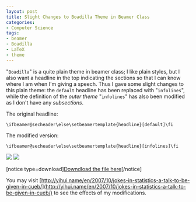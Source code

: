 ```yaml
---
layout: post
title: Slight Changes to Boadilla Theme in Beamer Class
categories:
- Computer Science
tags:
- beamer
- Boadilla
- LaTeX
- theme
---
```


"`Boadilla`" is a quite plain theme in beamer class; I like plain styles, but I also want a headline in the top indicating the sections so that I can know where I am when I'm giving a speech. Thus I gave some slight changes to this plain theme: the `default` headline has been replaced with "`infolines`", while the definition of the _outer theme_ "`infolines`" has also been modified as I don't have any _subsections_.

The original headline:

    
    \ifbeamer@secheader\else\setbeamertemplate{headline}[default]\fi


The modified version:

    
    \ifbeamer@secheader\else\setbeamertemplate{headline}[infolines]\fi




[![](http://yihui.name/en/wp-content/uploads/1192781106_0.png)](http://yihui.name/en/wp-content/uploads/1192781106_1.png) [![](http://yihui.name/en/wp-content/uploads/1192781122_0.png)](http://yihui.name/en/wp-content/uploads/1192781122_1.png)


[notice type=download][Downdload the file here](http://yihui.name/en/wp-content/uploads//1192775346_0.zip)[/notice]

You may visit [http://yihui.name/en/2007/10/jokes-in-statistics-a-talk-to-be-given-in-cueb/](http://yihui.name/en/2007/10/jokes-in-statistics-a-talk-to-be-given-in-cueb/) to see the effects of my modifications.
